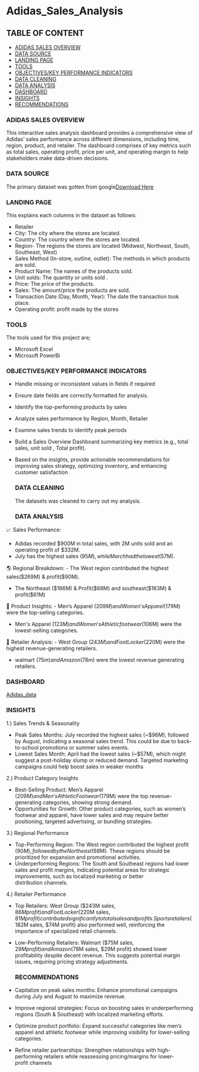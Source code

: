 # Adidas_Sales_Analysis

## TABLE OF CONTENT
- [ADIDAS SALES OVERVIEW](#adidas-sales-overview)
- [DATA SOURCE](#data-source)
- [LANDING PAGE](#landing-page)
- [TOOLS](#tools)
- [OBJECTIVES/KEY PERFORMANCE INDICATORS](#objectives/key-performance-indicators)
- [DATA CLEANING](#data-cleaning)
- [DATA ANALYSIS](#data-analysis)
- [DASHBOARD](#dashboard)
- [INSIGHTS](#insights)
- [RECOMMENDATIONS](#recommendations)

### ADIDAS SALES OVERVIEW
This interactive sales analysis dashboard provides a comprehensive view of Adidas’ sales performance across different dimensions, including time, region, product, and retailer. The dashboard comprises of key metrics such as total sales, operating profit, price per unit, and operating margin to help stakeholders make data-driven decisions.

### DATA SOURCE
The primary dataset was gotten from google[Download Here](https://drive.google.com/drive/folders/1xF_oXU9JWYKetobyWk-nv84v9ep5yGJQ?usp=sharing)

### LANDING PAGE
This explains each columns in the dataset as follows:

- Retailer 
- City: The city where the stores are located.
- Country: The country where the stores are located.
- Region-  The regions the stores are located (Midwest, Northeast, South, Southeast, West)
- Sales Method (In-store, outline, outlet): The methods in  which products are sold.
- Product Name: The names of the products sold.
- Unit solds: The quantity or units sold .
- Price: The price of the products.
- Sales: The amount/price the products are sold.
- Transaction Date (Day, Month, Year): The date the transaction took place.
- Operating profit: profit made by the stores

### TOOLS
  The tools used for this project are;
  - Microsoft Excel
  - Microsoft PowerBi
 
 ### OBJECTIVES/KEY PERFORMANCE INDICATORS
    
- Handle missing or inconsistent values in fields if required
- Ensure date fields are correctly formatted for analysis.
- Identify the top-performing products  by sales 
- Analyze sales performance by Region, Month, Retailer
- Examine sales trends to identify peak periods
- Build a Sales Overview Dashboard summarizing key metrics (e.g., total sales, unit sold , Total profit).
- Based on the insights, provide actionable recommendations for improving sales strategy, optimizing inventory, and enhancing customer satisfaction

  ### DATA CLEANING
  The datasets was cleaned to carry out my analysis.

  ### DATA ANALYSIS
📈 Sales Performance:
  -	Adidas recorded $900M in total sales, with 2M units sold and an operating profit of $332M.
  -	July has the highest sales ($95M), while March had the lowest ($57M).

🌎 Regional Breakdown:
	-	The West region contributed the highest sales($269M) & profit($90M).
  - The Northeast ($186M) & Profit($68M) and southeast($163M) & profit($61M)

👟 Product Insights:
	-	Men’s Apparel ($209M) and Women's Apparel ($179M) were the top-selling categories.
  - Men's Apparel ($123M) and Women's Athletic footwear($106M) were the lowest-selling categories.

🛒 Retailer Analysis:
	-	West Group ($243M) and Foot Locker ($220M) were the highest revenue-generating retailers. 
  - walmart ($75m) and Amazon ($78m) were the lowest revenue generating retailers.

### DASHBOARD
[Adidas_data](<img width="596" alt="Capture Adidas" src="https://github.com/user-attachments/assets/04158acf-7176-4fd0-91fb-c2be21e0270f" />)


### INSIGHTS

1.) Sales Trends & Seasonality
- Peak Sales Months: July recorded the highest sales (~$96M), followed by August, indicating a seasonal sales trend. This could be due to back-to-school promotions or summer sales events.
-	Lowest Sales Month: April had the lowest sales (~$57M), which might suggest a post-holiday slump or reduced demand. Targeted marketing campaigns could help boost sales in weaker months

2.) Product Category Insights
- Best-Selling Product: Men’s Apparel ($209M) and Men’s Athletic Footwear ($179M) were the top revenue-generating categories, showing strong demand.
- Opportunities for Growth: Other product categories, such as women’s footwear and apparel, have lower sales and may require better positioning, targeted advertising, or bundling strategies.

3.) Regional Performance
- Top-Performing Region: The West region contributed the highest profit ($90M), followed by the Northeast ($68M). These regions should be prioritized for expansion and promotional activities.
- Underperforming Regions: The South and Southeast regions had lower sales and profit margins, indicating potential areas for strategic improvements, such as localized marketing or better distribution channels.

4.)  Retailer Performance
- Top Retailers:
		West Group ($243M sales, $86M profit) and Foot Locker ($220M sales, $81M profit) contributed significantly to total sales and profits.
		Sports retailers ($182M sales, $74M profit) also performed well, reinforcing the importance of specialized retail channels.
- Low-Performing Retailers:
		Walmart ($75M sales, $29M profit) and Amazon ($78M sales, $29M profit) showed lower profitability despite decent revenue. 
    This suggests potential margin issues, requiring pricing strategy adjustments.
  
  ### RECOMMENDATIONS
  
- Capitalize on peak sales months: Enhance promotional campaigns during July and August to maximize revenue.
- Improve regional strategies: Focus on boosting sales in underperforming regions (South & Southeast) with localized marketing efforts.
- Optimize product portfolio: Expand successful categories like men’s apparel and athletic footwear while improving visibility for lower-selling categories.
- Refine retailer partnerships: Strengthen relationships with high-performing retailers while reassessing pricing/margins for lower-profit channels
